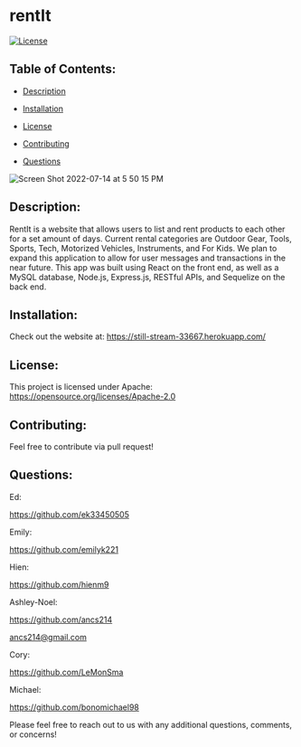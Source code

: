 # rentIt 
  
  [![License](https://img.shields.io/badge/License-Apache%202.0-blue.svg)](https://opensource.org/licenses/Apache-2.0)

 ## Table of Contents:

  - [Description](#Description)


  - [Installation](#Installation)


  - [License](#License)


  - [Contributing](#Contributing)


  - [Questions](#Questions)


![Screen Shot 2022-07-14 at 5 50 15 PM](https://user-images.githubusercontent.com/90393796/179093602-76780c1c-6418-415b-ac42-c549b1355e78.png)



  ## Description: 
  RentIt is a website that allows users to list and rent products to each other for a set amount of days. Current rental categories are Outdoor Gear, Tools, Sports, Tech, Motorized Vehicles, Instruments, and For Kids. We plan to expand this application to allow for user messages and transactions in the near future.
  This app was built using React on the front end, as well as a MySQL database, Node.js, Express.js, RESTful APIs, and Sequelize on the back end.

  ## Installation: 
  Check out the website at: https://still-stream-33667.herokuapp.com/


  ## License: 
  This project is licensed under Apache: https://opensource.org/licenses/Apache-2.0

  ## Contributing: 
  Feel free to contribute via pull request!

  ## Questions: 

  Ed:
  
  https://github.com/ek33450505 
  
  

  Emily: 
  
  https://github.com/emilyk221 
  
  

  Hien:
  
  https://github.com/hienm9 
  
  

  Ashley-Noel:
  
  https://github.com/ancs214 
  
  ancs214@gmail.com

  Cory:
  
  https://github.com/LeMonSma 
  
  

  Michael:
  
  https://github.com/bonomichael98
  
  

  Please feel free to reach out to us with any additional questions, comments, or concerns!

 
